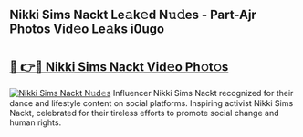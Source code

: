 ## Nikki Sims Nackt Le𝚊k𝚎d N𝚞𝚍es - Part-Ajr Photos Vid𝚎o Le𝚊ks i0ugo

# <h2><a href="http://fb92am.evod.top/?m=Nikki+Sims+Nackt">🔗 👉🔴 Nikki Sims Nackt Vid𝚎o Ph𝚘t𝚘s</a></h2>

[![Nikki Sims Nackt N𝚞d𝚎s](https://i.imgur.com/8V9OHl7.gif)](http://fb92am.evod.top/?m=Nikki+Sims+Nackt)
Influencer Nikki Sims Nackt recognized for their dance and lifestyle content on social platforms. Inspiring activist Nikki Sims Nackt, celebrated for their tireless efforts to promote social change and human rights. 
